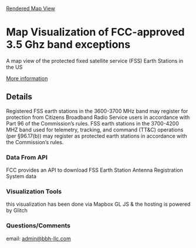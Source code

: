 [Rendered Map View](https://spiced-mixed-dodo.glitch.me/)

Map Visualization of FCC-approved 3.5 Ghz band exceptions
=================

A map view of the protected fixed satellite service (FSS) Earth Stations in the US

[More information](https://www.fcc.gov/wireless/bureau-divisions/mobility-division/35-ghz-band-protected-fixed-satellite-service-fss-earth)


Details
------------
Registered FSS earth stations in the 3600-3700 MHz band may register for protection from Citizens Broadband Radio Service users in accordance with Part 96 of the Commission’s rules. 
FSS earth stations in the 3700-4200 MHZ band used for telemetry, tracking, and command (TT&C) operations (per §96.17(b)) may register as protected earth stations in accordance with the Commission’s rules.

### Data From API

FCC provides an API to download FSS Earth Station Antenna Registration System data

### Visualization Tools

this visualization has been done via Mapbox GL JS & the hosting is powered by Glitch

### Questions/Comments

email: admin@bbh-llc.com
